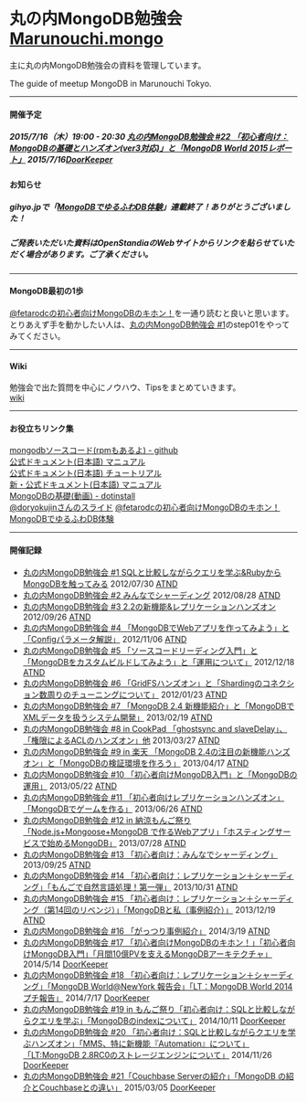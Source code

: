 丸の内MongoDB勉強会 [Marunouchi.mongo](http://syokenz.github.com/marunouchi-mongodb/)
==================

主に丸の内MongoDB勉強会の資料を管理しています。

The guide of meetup MongoDB in Marunouchi Tokyo.

----
#### 開催予定
##### 2015/7/16（木）19:00 - 20:30 [丸の内MongoDB勉強会 #22 「初心者向け：MongoDBの基礎とハンズオン(ver3対応)」と「MongoDB World 2015レポート」](https://github.com/syokenz/marunouchi-mongodb/tree/master/20150716) 2015/7/16[DoorKeeper](https://mongonouchi.doorkeeper.jp/events/26940)

#### お知らせ
##### gihyo.jpで「[MongoDBでゆるふわDB体験](http://gihyo.jp/dev/serial/01/mongodb)」連載終了！ありがとうございました！
##### ご発表いただいた資料はOpenStandiaのWebサイトからリンクを貼らせていただく場合があります。ご了承ください。

----
#### MongoDB最初の1歩
[@fetarodcの初心者向けMongoDBのキホン！](http://www.slideshare.net/tetsutarowatanabe/mongo-db-32210761)を一通り読むと良いと思います。  
とりあえず手を動かしたい人は、[丸の内MongoDB勉強会 #1](https://github.com/syokenz/marunouchi-mongodb/tree/master/20120730)のstep01をやってみてください。

----
#### Wiki
勉強会で出た質問を中心にノウハウ、Tipsをまとめていきます。  
[wiki](https://github.com/syokenz/marunouchi-mongodb/wiki)

----
#### お役立ちリンク集
[mongodbソースコード(rpmもあるよ) - github](https://github.com/mongodb/mongo)  
[公式ドキュメント(日本語) マニュアル](http://www.mongodb.org/pages/viewpage.action?pageId=5079208)  
[公式ドキュメント(日本語) チュートリアル](http://www.mongodb.org/pages/viewpage.action?pageId=5079135)  
[新・公式ドキュメント(日本語) マニュアル](http://jp.docs.mongodb.org/manual/)  
[MongoDBの基礎(動画) - dotinstall](http://dotinstall.com/lessons/basic_mongodb)  
[@doryokujinさんのスライド](http://www.slideshare.net/doryokujin/)
[@fetarodcの初心者向けMongoDBのキホン！](http://www.slideshare.net/tetsutarowatanabe/mongo-db-32210761)
[MongoDBでゆるふわDB体験](http://gihyo.jp/dev/serial/01/mongodb)

----
#### 開催記録
* [丸の内MongoDB勉強会 #1 SQLと比較しながらクエリを学ぶ&RubyからMongoDBを触ってみる](https://github.com/syokenz/marunouchi-mongodb/tree/master/20120730) 2012/07/30 [ATND](http://atnd.org/events/30595)
* [丸の内MongoDB勉強会 #2 みんなでシャーディング](https://github.com/syokenz/marunouchi-mongodb/tree/master/20120828) 2012/08/28 [ATND](http://atnd.org/events/31234)
* [丸の内MongoDB勉強会 #3 2.2の新機能&レプリケーションハンズオン](https://github.com/syokenz/marunouchi-mongodb/tree/master/20120926) 2012/09/26 [ATND](http://atnd.org/events/32249)
* [丸の内MongoDB勉強会 #4 「MongoDBでWebアプリを作ってみよう」と「Configパラメータ解説」](https://github.com/syokenz/marunouchi-mongodb/tree/master/20121106) 2012/11/06 [ATND](http://atnd.org/events/33485)
* [丸の内MongoDB勉強会 #5 「ソースコードリーディング入門」と「MongoDBをカスタムビルドしてみよう」と「運用について」](https://github.com/syokenz/marunouchi-mongodb/tree/master/20121218) 2012/12/18 [ATND](http://atnd.org/events/34392)
* [丸の内MongoDB勉強会 #6 「GridFSハンズオン」と「Shardingのコネクション数周りのチューニングについて」](https://github.com/syokenz/marunouchi-mongodb/tree/master/20130123) 2012/01/23 [ATND](http://atnd.org/events/35409)
* [丸の内MongoDB勉強会 #7 「MongoDB 2.4 新機能紹介」と「MongoDBでXMLデータを扱うシステム開発」](https://github.com/syokenz/marunouchi-mongodb/tree/master/20130219) 2013/02/19 [ATND](http://atnd.org/events/36467)
* [丸の内MongoDB勉強会 #8 in CookPad 「ghostsync and slaveDelay」、「権限によるACLのハンズオン」他](https://github.com/syokenz/marunouchi-mongodb/tree/master/20130327) 2013/03/27 [ATND](http://atnd.org/events/37869)
* [丸の内MongoDB勉強会 #9 in 楽天 「MongoDB 2.4の注目の新機能ハンズオン」と「MongoDBの検証環境を作ろう」](https://github.com/syokenz/marunouchi-mongodb/tree/master/20130417) 2013/04/17 [ATND](http://atnd.org/events/38369)
* [丸の内MongoDB勉強会 #10 「初心者向けMongoDB入門」と「MongoDBの運用」](https://github.com/syokenz/marunouchi-mongodb/tree/master/20130522) 2013/05/22 [ATND](http://atnd.org/events/39093)
* [丸の内MongoDB勉強会 #11 「初心者向けレプリケーションハンズオン」「MongoDBでゲームを作る」](https://github.com/syokenz/marunouchi-mongodb/tree/master/20130626) 2013/06/26 [ATND](http://atnd.org/events/39988)
* [丸の内MongoDB勉強会 #12 in 納涼もんご祭り 「Node.js+Mongoose+MongoDB で作るWebアプリ」「ホスティングサービスで始めるMongoDB」](https://github.com/syokenz/marunouchi-mongodb/tree/master/20130728) 2013/07/28 [ATND](http://atnd.org/events/41167)
* [丸の内MongoDB勉強会 #13 「初心者向け：みんなでシャーディング」](https://github.com/syokenz/marunouchi-mongodb/tree/master/20130728) 2013/09/25 [ATND](http://atnd.org/events/43358)
* [丸の内MongoDB勉強会 #14 「初心者向け：レプリケーション＋シャーディング」「もんごで自然言語処理！第一弾」](https://github.com/syokenz/marunouchi-mongodb/tree/master/20131031) 2013/10/31 [ATND](http://atnd.org/events/44449)
* [丸の内MongoDB勉強会 #15 「初心者向け：レプリケーション＋シャーディング（第14回のリベンジ）」「MongoDBと私（事例紹介）」](https://github.com/syokenz/marunouchi-mongodb/tree/master/20131219) 2013/12/19 [ATND](http://atnd.org/events/46307)
* [丸の内MongoDB勉強会 #16 「がっつり事例紹介」](https://github.com/syokenz/marunouchi-mongodb/tree/master/20140319) 2014/3/19 [ATND](http://atnd.org/events/48346)
* [丸の内MongoDB勉強会 #17 「初心者向けMongoDBのキホン！」「初心者向けMongoDB入門」「月間10億PVを支えるMongoDBアーキテクチャ」](https://github.com/syokenz/marunouchi-mongodb/tree/master/20140514) 2014/5/14 [DoorKeeper](http://mongonouchi.doorkeeper.jp/events/10770)
* [丸の内MongoDB勉強会 #18 「初心者向け：レプリケーション＋シャーディング」「MongoDB World@NewYork 報告会」「LT：MongoDB World 2014 プチ報告」](https://github.com/syokenz/marunouchi-mongodb/tree/master/20140717) 2014/7/17 [DoorKeeper](http://mongonouchi.doorkeeper.jp/events/12813)
* [丸の内MongoDB勉強会 #19 in もんご祭り「初心者向け：SQLと比較しながらクエリを学ぶ」「MongoDBのindexについて」](https://github.com/syokenz/marunouchi-mongodb/tree/master/20141011) 2014/10/11 [DoorKeeper](http://mongonouchi.doorkeeper.jp/events/16116)
* [丸の内MongoDB勉強会 #20 「初心者向け：SQLと比較しながらクエリを学ぶハンズオン」「MMS、特に新機能『Automation』について」「LT:MongoDB 2.8RC0のストレージエンジンについて」](https://github.com/syokenz/marunouchi-mongodb/tree/master/20141126) 2014/11/26 [DoorKeeper](http://mongonouchi.doorkeeper.jp/events/17213)
* [丸の内MongoDB勉強会 #21「Couchbase Serverの紹介」「MongoDB の紹介とCouchbaseとの違い」](https://github.com/syokenz/marunouchi-mongodb/tree/master/20150305) 2015/03/05 [DoorKeeper](http://mongonouchi.doorkeeper.jp/events/20380)
